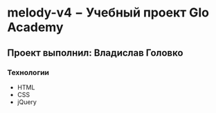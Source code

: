 # melody-v4 − Учебный проект Glo Academy
## Проект выполнил: Владислав Головко

### Технологии
- HTML
- CSS
- jQuery
